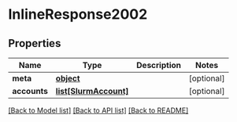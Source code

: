 # InlineResponse2002

## Properties
Name | Type | Description | Notes
------------ | ------------- | ------------- | -------------
**meta** | [**object**](.md) |  | [optional] 
**accounts** | [**list[SlurmAccount]**](SlurmAccount.md) |  | [optional] 

[[Back to Model list]](../README.md#documentation-for-models) [[Back to API list]](../README.md#documentation-for-api-endpoints) [[Back to README]](../README.md)


